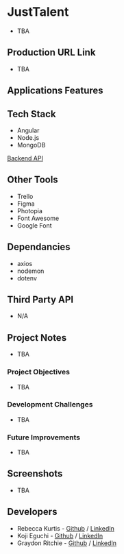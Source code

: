 # JustTalent

- TBA

## Production URL Link

- TBA

## Applications Features

## Tech Stack

- Angular
- Node.js
- MongoDB

[Backend API](https://github.com/new-idea-machine/os-anti-bias-app-back)

## Other Tools

- Trello
- Figma
- Photopia
- Font Awesome
- Google Font

## Dependancies

- axios
- nodemon
- dotenv

## Third Party API

- N/A

## Project Notes

- TBA

### Project Objectives

- TBA

### Development Challenges

- TBA

### Future Improvements

- TBA

## Screenshots

- TBA

## Developers

- Rebecca Kurtis - [Github](https://github.com/rebecca-kurtis) / [LinkedIn](https://www.linkedin.com/in/rebeccakurtis/)
- Koji Eguchi - [Github](https://github.com/Kody-Eguchi) / [LinkedIn](https://www.linkedin.com/in/kojieguchi/)
- Graydon Ritchie - [Github](https://github.com/SirGraybon) / [LinkedIn](https://www.linkedin.com/in/graydonritchie/)

##
